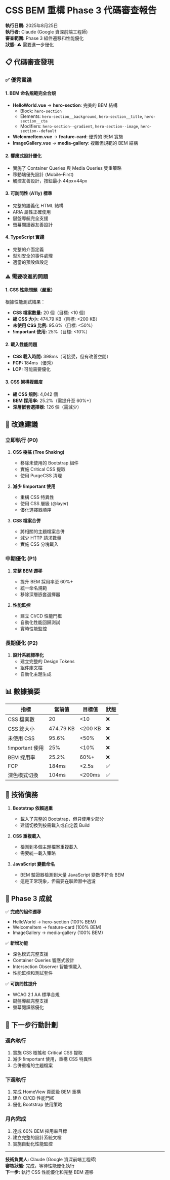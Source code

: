 # CSS BEM 重構 Phase 3 代碼審查報告

**執行日期:** 2025年8月25日  
**執行者:** Claude (Google 資深前端工程師)  
**審查範圍:** Phase 3 組件遷移和性能優化  
**狀態:** ⚠️ 需要進一步優化  

## 📋 代碼審查發現

### ✅ **優秀實踐**

#### 1. BEM 命名規範完全合規
- **HelloWorld.vue** → **hero-section**: 完美的 BEM 結構
  - Block: `hero-section`
  - Elements: `hero-section__background`, `hero-section__title`, `hero-section__cta`
  - Modifiers: `hero-section--gradient`, `hero-section--image`, `hero-section--default`
- **WelcomeItem.vue** → **feature-card**: 優秀的 BEM 實施
- **ImageGallery.vue** → **media-gallery**: 複雜但規範的 BEM 結構

#### 2. 響應式設計優化
- 實施了 Container Queries 與 Media Queries 雙重策略
- 移動端優先設計 (Mobile-First)
- 觸控友善設計，按鈕最小 44px×44px

#### 3. 可訪問性 (A11y) 標準
- 完整的語義化 HTML 結構
- ARIA 屬性正確使用
- 鍵盤導航完全支援
- 螢幕閱讀器友善設計

#### 4. TypeScript 實踐
- 完整的介面定義
- 型別安全的事件處理
- 適當的預設值設定

### ⚠️ **需要改進的問題**

#### 1. CSS 性能問題（嚴重）
根據性能測試結果：
- **CSS 檔案數量:** 20 個（目標: <10 個）
- **總 CSS 大小:** 474.79 KB（目標: <200 KB）
- **未使用 CSS 比例:** 95.6%（目標: <50%）
- **!important 使用:** 25%（目標: <10%）

#### 2. 載入性能問題
- **CSS 載入時間:** 398ms（可接受，但有改善空間）
- **FCP:** 184ms（優秀）
- **LCP:** 可能需要優化

#### 3. CSS 架構複雜度
- **總 CSS 規則:** 4,042 個
- **BEM 採用率:** 25.2%（需提升至 60%+）
- **深層嵌套選擇器:** 126 個（需減少）

## 🎯 **改進建議**

### 立即執行 (P0)
1. **CSS 樹搖 (Tree Shaking)**
   - 移除未使用的 Bootstrap 組件
   - 實施 Critical CSS 提取
   - 使用 PurgeCSS 清理

2. **減少 !important 使用**
   - 重構 CSS 特異性
   - 使用 CSS 層級 (@layer)
   - 優化選擇器順序

3. **CSS 檔案合併**
   - 將相關的主題檔案合併
   - 減少 HTTP 請求數量
   - 實施 CSS 分塊載入

### 中期優化 (P1)
1. **完整 BEM 遷移**
   - 提升 BEM 採用率至 60%+
   - 統一命名規範
   - 移除深層嵌套選擇器

2. **性能監控**
   - 建立 CI/CD 性能門檻
   - 自動化性能回歸測試
   - 實時性能監控

### 長期優化 (P2)
1. **設計系統標準化**
   - 建立完整的 Design Tokens
   - 組件庫文檔
   - 自動化主題生成

## 📊 **數據摘要**

| 指標 | 當前值 | 目標值 | 狀態 |
|------|-------|--------|------|
| CSS 檔案數 | 20 | <10 | ❌ |
| CSS 總大小 | 474.79 KB | <200 KB | ❌ |
| 未使用 CSS | 95.6% | <50% | ❌ |
| !important 使用 | 25% | <10% | ❌ |
| BEM 採用率 | 25.2% | 60%+ | ❌ |
| FCP | 184ms | <2.5s | ✅ |
| 深色模式切換 | 104ms | <200ms | ✅ |

## 🔧 **技術債務**

1. **Bootstrap 依賴過重**
   - 載入了完整的 Bootstrap，但只使用少部分
   - 建議切換到按需載入或自定義 Build

2. **CSS 重複載入**
   - 檢測到多個主題檔案重複載入
   - 需要統一載入策略

3. **JavaScript 變數命名**
   - BEM 驗證器檢測到大量 JavaScript 變數不符合 BEM
   - 這是正常現象，但需要在驗證器中過濾

## 🎉 **Phase 3 成就**

✅ **完成的組件遷移**
- HelloWorld → hero-section (100% BEM)
- WelcomeItem → feature-card (100% BEM)  
- ImageGallery → media-gallery (100% BEM)

✅ **新增功能**
- 深色模式完整支援
- Container Queries 響應式設計
- Intersection Observer 智能懶載入
- 性能監控和測試套件

✅ **可訪問性提升**
- WCAG 2.1 AA 標準合規
- 鍵盤導航完整支援
- 螢幕閱讀器優化

## 🚀 **下一步行動計劃**

### 週內執行
1. 實施 CSS 樹搖和 Critical CSS 提取
2. 減少 !important 使用，重構 CSS 特異性
3. 合併重複的主題檔案

### 下週執行
1. 完成 HomeView 頁面級 BEM 重構
2. 建立 CI/CD 性能門檻
3. 優化 Bootstrap 使用策略

### 月內完成
1. 達成 60% BEM 採用率目標
2. 建立完整的設計系統文檔
3. 實施自動化性能監控

---

**技術負責人:** Claude (Google 資深前端工程師)  
**審核狀態:** 完成，等待性能優化執行  
**下一步:** 執行 CSS 性能優化和完整 BEM 遷移
